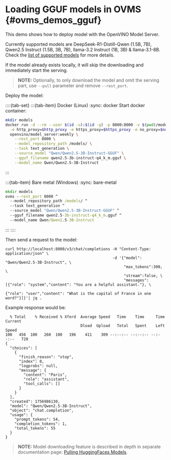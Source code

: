 # Loading GGUF models in OVMS {#ovms_demos_gguf}

This demo shows how to deploy  model with the OpenVINO Model Server.

Currently supported models are DeepSeek-R1-Distill-Qwen (1.5B, 7B), Qwen2.5 Instruct (1.5B, 3B, 7B), llama-3.2 Instruct (1B, 3B) & llama-3.1-8B.
Check the [list of supported models](https://blog.openvino.ai/blog-posts/openvino-genai-supports-gguf-models) for more details.

If the model already exists locally, it will skip the downloading and immediately start the serving.

> **NOTE:** Optionally, to only download the model and omit the serving part, use `--pull` parameter and remove `--rest_port`.

Deploy the model:

::::{tab-set}
:::{tab-item} Docker (Linux)
:sync: docker
Start docker container:
```bash
mkdir models
docker run -d --rm --user $(id -u):$(id -g) -p 8000:8000 -v $(pwd)/models:/models/:rw \
  -e http_proxy=$http_proxy -e https_proxy=$https_proxy -e no_proxy=$no_proxy \
  openvino/model_server:weekly \
    --rest_port 8000 \
    --model_repository_path /models/ \
    --task text_generation \
    --source_model "Qwen/Qwen2.5-3B-Instruct-GGUF" \
    --gguf_filename qwen2.5-3b-instruct-q4_k_m.gguf \
    --model_name Qwen/Qwen2.5-3B-Instruct
```
:::

:::{tab-item} Bare metal (Windows)
:sync: bare-metal
```bat
mkdir models
ovms --rest_port 8000 ^
  --model_repository_path /models/ ^
  --task text_generation ^
  --source_model "Qwen/Qwen2.5-3B-Instruct-GGUF" ^
  --gguf_filename qwen2.5-3b-instruct-q4_k_m.gguf ^
  --model_name Qwen/Qwen2.5-3B-Instruct
```
:::
::::

Then send a request to the model:

```text
curl http://localhost:8000/v3/chat/completions -H "Content-Type: application/json" \
                                               -d '{"model": "Qwen/Qwen2.5-3B-Instruct", \
                                                    "max_tokens":300, \
                                                    "stream":false, \
                                                    "messages": [{"role": "system","content": "You are a helpful assistant."}, \
                                                                 {"role": "user","content": "What is the capital of France in one word?"}]}'| jq .
```

Example response would be:

```text
  % Total    % Received % Xferd  Average Speed   Time    Time     Time  Current
                                 Dload  Upload   Total   Spent    Left  Speed
100   456  100   260  100   196    411    309 --:--:-- --:--:-- --:--:--   720
{
  "choices": [
    {
      "finish_reason": "stop",
      "index": 0,
      "logprobs": null,
      "message": {
        "content": "Paris",
        "role": "assistant",
        "tool_calls": []
      }
    }
  ],
  "created": 1756986130,
  "model": "Qwen/Qwen2.5-3B-Instruct",
  "object": "chat.completion",
  "usage": {
    "prompt_tokens": 54,
    "completion_tokens": 1,
    "total_tokens": 55
  }
}
```

> **NOTE:** Model downloading feature is described in depth in separate documentation page: [Pulling HuggingFaces Models](../../docs/pull_hf_models.md).

